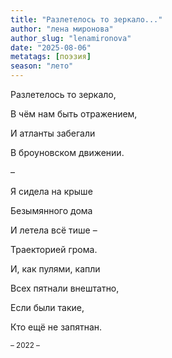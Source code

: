 ```yaml
---
title: "Разлетелось то зеркало..."
author: "лена миронова"
author_slug: "lenamironova"
date: "2025-08-06"
metatags: [поэзия]
season: "лето"
---
```

Разлетелось то зеркало, 

В чëм нам быть отражением, 

И атланты забегали

В броуновском движении. 


–


Я сидела на крыше 

Безымянного дома

И летела всё тише –

Траекторией грома. 


И, как пулями, капли

Всех пятнали внештатно, 

Если были такие, 

Кто ещё не запятнан.

<small>– 2022 –</small>
